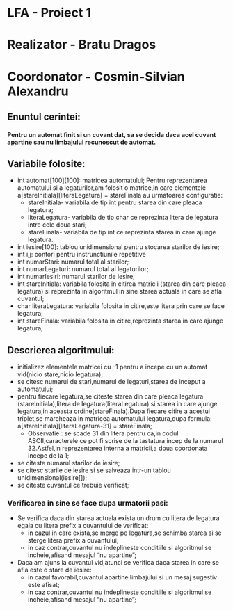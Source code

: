 # LFA - Proiect 1
# Realizator - Bratu Dragos
# Coordonator - Cosmin-Silvian Alexandru
## Enuntul cerintei:
#### Pentru un automat finit si un cuvant dat, sa se decida daca acel cuvant apartine sau nu limbajului recunoscut de automat. 
   
## Variabile folosite:

* int automat[100][100]: matricea automatului;
Pentru reprezentarea automatului si a legaturilor,am folosit o matrice,in care elementele a[stareInitiala][literaLegatura] = stareFinala au urmatoarea configuratie:
  * stareInitiala- variabila de tip int pentru starea din care pleaca legatura;
  * literaLegatura- variabila de tip char ce reprezinta litera de legatura intre cele doua stari;
  * stareFinala- variabila de tip int ce reprezinta starea in care ajunge legatura.
* int iesire[100]: tablou unidimensional pentru stocarea starilor de iesire;
* int i,j: contori pentru instrunctiunile repetitive
* int numarStari: numarul total al starilor;
* int numarLegaturi: numarul total al legaturilor;
* int numarIesiri: numarul starilor de iesire;
* int stareInitiala: variabila folosita in citirea matricii (starea din care pleaca legatura) si reprezinta in
algoritmul in sine starea actuala in care se afla cuvantul;
* char literaLegatura: variabila folosita in citire,este litera prin care se face legatura;
* int stareFinala: variabila folosita in citire,reprezinta starea in care ajunge legatura;
## Descrierea algoritmului:
* initializez elementele matricei cu -1 pentru a incepe cu un automat vid(nicio stare,nicio legatura);
* se citesc numarul de stari,numarul de legaturi,starea de inceput a automatului;
* pentru fiecare legatura,se citeste starea din care pleaca legatura (stareInitiala),litera de legatura(literaLegatura) si starea in care ajunge legatura,in aceasta ordine(stareFinala).Dupa fiecare citire a acestui triplet,se marcheaza in matricea automatului legatura,dupa formula:
a[stareInitiala][literaLegatura-31] = stareFinala;
  * Observatie : se scade 31 din litera pentru ca,in codul
ASCII,caracterele ce pot fi scrise de la tastatura incep de la numarul 32.Astfel,in reprezentarea interna a matricii,a doua coordonata incepe de la 1;
* se citeste numarul starilor de iesire;
* se citesc starile de iesire si se salveaza intr-un tablou unidimensional(iesire[]);
* se citeste cuvantul ce trebuie verificat;
 
### Verificarea in sine se face dupa urmatorii pasi:
* Se verifica daca din starea actuala exista un drum cu litera de legatura egala cu litera prefix a cuvantului de verificat:
  * in cazul in care exista,se merge pe legatura,se schimba starea si se sterge litera prefix a cuvantului;
  * in caz contrar,cuvantul nu indeplineste
conditiile si algoritmul se incheie,afisand mesajul “nu apartine”;
* Daca am ajuns la cuvantul vid,atunci se verifica daca starea in care se afla este o stare de iesire:
  * in cazul favorabil,cuvantul apartine limbajului si un mesaj sugestiv este afisat;
  * in caz contrar,cuvantul nu indeplineste conditiile si algoritmul se incheie,afisand mesajul
“nu apartine”;
